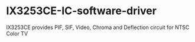 # IX3253CE-IC-software-driver
IX3253CE provides PIF, SIF, Video, Chroma and Deflection circuit for NTSC Color TV 
